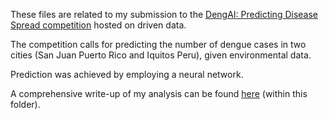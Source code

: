 These files are related to my submission to the [DengAI: Predicting Disease Spread competition](https://www.drivendata.org/competitions/44/dengai-predicting-disease-spread/) hosted on driven data.

The competition calls for predicting the number of dengue cases in two cities (San Juan Puerto Rico and Iquitos Peru), given environmental data. 

Prediction was achieved by employing a neural network.

A comprehensive write-up of my analysis can be found [here](https://github.com/pgjauregui/Predictive-Analytics/blob/main/DengAI_Predicting_Disease_Spread_(Neural_Network_Forecasting)/DengAI%20Write%20Up.pdf) (within this folder).
